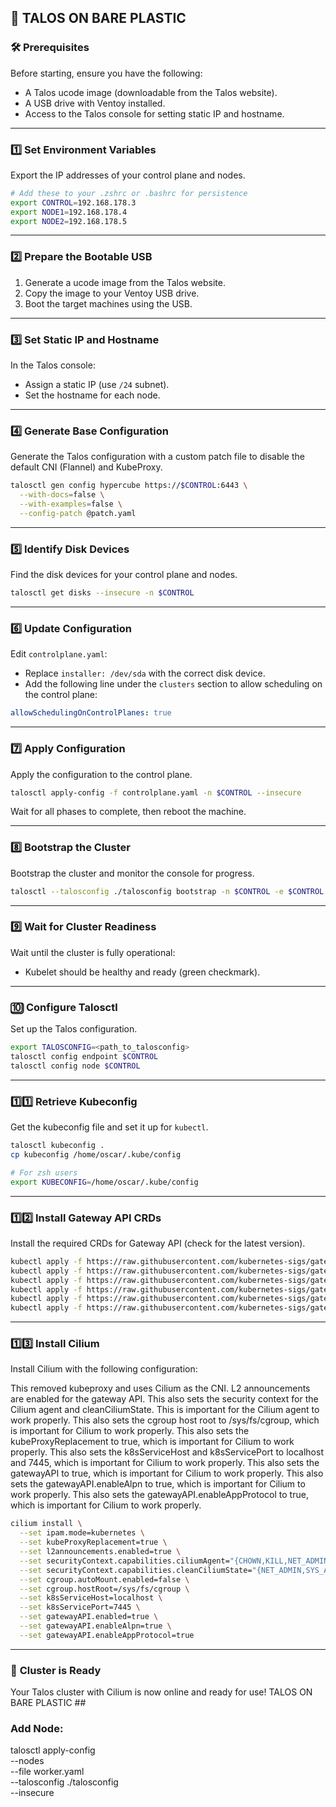 ## 🚀 TALOS ON BARE PLASTIC ##

### 🛠️ Prerequisites
Before starting, ensure you have the following:
- A Talos ucode image (downloadable from the Talos website).
- A USB drive with Ventoy installed.
- Access to the Talos console for setting static IP and hostname.

---

### 1️⃣ **Set Environment Variables**
Export the IP addresses of your control plane and nodes.

```bash
# Add these to your .zshrc or .bashrc for persistence
export CONTROL=192.168.178.3
export NODE1=192.168.178.4
export NODE2=192.168.178.5
```

---

### 2️⃣ **Prepare the Bootable USB**
1. Generate a ucode image from the Talos website.
2. Copy the image to your Ventoy USB drive.
3. Boot the target machines using the USB.

---

### 3️⃣ **Set Static IP and Hostname**
In the Talos console:
- Assign a static IP (use `/24` subnet).
- Set the hostname for each node.

---

### 4️⃣ **Generate Base Configuration**
Generate the Talos configuration with a custom patch file to disable the default CNI (Flannel) and KubeProxy.

```bash
talosctl gen config hypercube https://$CONTROL:6443 \
  --with-docs=false \
  --with-examples=false \
  --config-patch @patch.yaml
```

---

### 5️⃣ **Identify Disk Devices**
Find the disk devices for your control plane and nodes.

```bash
talosctl get disks --insecure -n $CONTROL
```

---

### 6️⃣ **Update Configuration**
Edit `controlplane.yaml`:
- Replace `installer: /dev/sda` with the correct disk device.
- Add the following line under the `clusters` section to allow scheduling on the control plane:

```yaml
allowSchedulingOnControlPlanes: true
```

---

### 7️⃣ **Apply Configuration**
Apply the configuration to the control plane.

```bash
talosctl apply-config -f controlplane.yaml -n $CONTROL --insecure
```

Wait for all phases to complete, then reboot the machine.

---

### 8️⃣ **Bootstrap the Cluster**
Bootstrap the cluster and monitor the console for progress.

```bash
talosctl --talosconfig ./talosconfig bootstrap -n $CONTROL -e $CONTROL
```

---

### 9️⃣ **Wait for Cluster Readiness**
Wait until the cluster is fully operational:
- Kubelet should be healthy and ready (green checkmark).

---

### 🔟 **Configure Talosctl**
Set up the Talos configuration.

```bash
export TALOSCONFIG=<path_to_talosconfig>
talosctl config endpoint $CONTROL
talosctl config node $CONTROL
```

---

### 1️⃣1️⃣ **Retrieve Kubeconfig**
Get the kubeconfig file and set it up for `kubectl`.

```bash
talosctl kubeconfig .
cp kubeconfig /home/oscar/.kube/config

# For zsh users
export KUBECONFIG=/home/oscar/.kube/config
```

---

### 1️⃣2️⃣ **Install Gateway API CRDs**
Install the required CRDs for Gateway API (check for the latest version).

```bash
kubectl apply -f https://raw.githubusercontent.com/kubernetes-sigs/gateway-api/v1.1.0/config/crd/standard/gateway.networking.k8s.io_gatewayclasses.yaml
kubectl apply -f https://raw.githubusercontent.com/kubernetes-sigs/gateway-api/v1.1.0/config/crd/standard/gateway.networking.k8s.io_gateways.yaml
kubectl apply -f https://raw.githubusercontent.com/kubernetes-sigs/gateway-api/v1.1.0/config/crd/standard/gateway.networking.k8s.io_httproutes.yaml
kubectl apply -f https://raw.githubusercontent.com/kubernetes-sigs/gateway-api/v1.1.0/config/crd/standard/gateway.networking.k8s.io_referencegrants.yaml
kubectl apply -f https://raw.githubusercontent.com/kubernetes-sigs/gateway-api/v1.1.0/config/crd/standard/gateway.networking.k8s.io_grpcroutes.yaml
kubectl apply -f https://raw.githubusercontent.com/kubernetes-sigs/gateway-api/v1.1.0/config/crd/experimental/gateway.networking.k8s.io_tlsroutes.yaml
```

---

### 1️⃣3️⃣ **Install Cilium**
Install Cilium with the following configuration:

This removed kubeproxy and uses Cilium as the CNI.
L2 announcements are enabled for the gateway API.
This also sets the security context for the Cilium agent and cleanCiliumState.
This is important for the Cilium agent to work properly.
This also sets the cgroup host root to /sys/fs/cgroup, which is important for Cilium to work properly.
This also sets the kubeProxyReplacement to true, which is important for Cilium to work properly.
This also sets the k8sServiceHost and k8sServicePort to localhost and 7445, which is important for Cilium to work properly.
This also sets the gatewayAPI to true, which is important for Cilium to work properly.
This also sets the gatewayAPI.enableAlpn to true, which is important for Cilium to work properly.
This also sets the gatewayAPI.enableAppProtocol to true, which is important for Cilium to work properly.

```bash
cilium install \
  --set ipam.mode=kubernetes \
  --set kubeProxyReplacement=true \
  --set l2announcements.enabled=true \
  --set securityContext.capabilities.ciliumAgent="{CHOWN,KILL,NET_ADMIN,NET_RAW,IPC_LOCK,SYS_ADMIN,SYS_RESOURCE,DAC_OVERRIDE,FOWNER,SETGID,SETUID}" \
  --set securityContext.capabilities.cleanCiliumState="{NET_ADMIN,SYS_ADMIN,SYS_RESOURCE}" \
  --set cgroup.autoMount.enabled=false \
  --set cgroup.hostRoot=/sys/fs/cgroup \
  --set k8sServiceHost=localhost \
  --set k8sServicePort=7445 \
  --set gatewayAPI.enabled=true \
  --set gatewayAPI.enableAlpn=true \
  --set gatewayAPI.enableAppProtocol=true
```

---

### 🎉 **Cluster is Ready**
Your Talos cluster with Cilium is now online and ready for use! TALOS ON BARE PLASTIC ##


### Add Node:

talosctl apply-config \
  --nodes <WORKER-IP> \
  --file worker.yaml \
  --talosconfig ./talosconfig \
  --insecure
